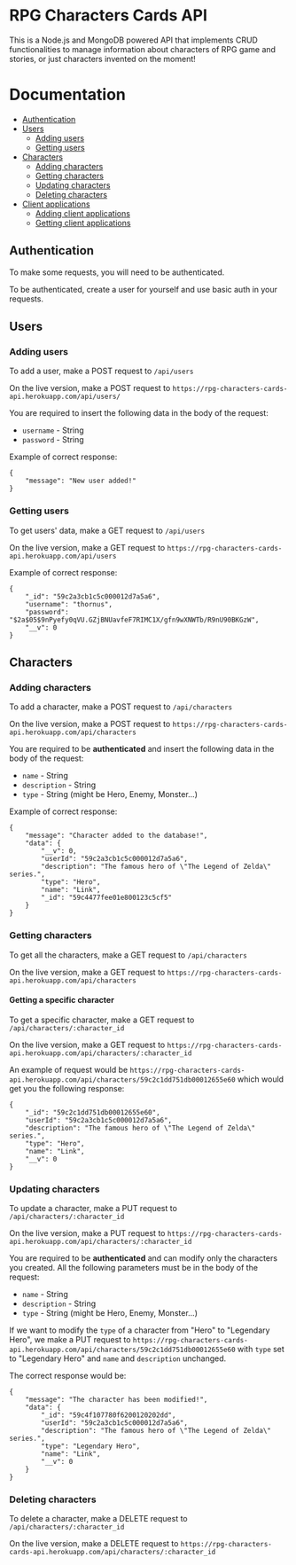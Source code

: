 # RPG Characters Cards API
This is a Node.js and MongoDB powered API that implements CRUD functionalities to manage information about characters of RPG game and stories, or just characters invented on the moment!

# Documentation
- [Authentication](#authentication)
- [Users](#users)
  - [Adding users](#adding-users)
  - [Getting users](#getting-users)
- [Characters](#characters)
  - [Adding characters](#adding-characters)
  - [Getting characters](#getting-characters)
  - [Updating characters](#updating-characters)
  - [Deleting characters](#deleting-characters)
- [Client applications](#client-applications)
  - [Adding client applications](#adding-client-applications)
  - [Getting client applications](#getting-client-applications)

<a name="authentication"></a>
## Authentication
To make some requests, you will need to be authenticated.

To be authenticated, create a user for yourself and use basic auth in your requests.

<a name="users"></a>
## Users
<a name="adding-users"></a>
### Adding users
To add a user, make a POST request to ```/api/users```

On the live version, make a POST request to ```https://rpg-characters-cards-api.herokuapp.com/api/users/```

You are required to insert the following data in the body of the request:

- ```username``` - String
- ```password``` - String

Example of correct response:
```
{
    "message": "New user added!"
}
```
<a name="getting-users"></a>
### Getting users
To get users' data, make a GET request to ```/api/users```

On the live version, make a GET request to ```https://rpg-characters-cards-api.herokuapp.com/api/users```

Example of correct response:
```
{
    "_id": "59c2a3cb1c5c000012d7a5a6",
    "username": "thornus",
    "password": "$2a$05$9nPyefy0qVU.GZjBNUavfeF7RIMC1X/gfn9wXNWTb/R9nU90BKGzW",
    "__v": 0
}
```

<a name="characters"></a>
## Characters
<a name="adding-characters"></a>
### Adding characters
To add a character, make a POST request to ```/api/characters```

On the live version, make a POST request to ```https://rpg-characters-cards-api.herokuapp.com/api/characters```

You are required to be **authenticated** and insert the following data in the body of the request:
- ```name``` - String
- ```description``` - String
- ```type``` - String (might be Hero, Enemy, Monster...)

Example of correct response:
```
{
    "message": "Character added to the database!",
    "data": {
        "__v": 0,
        "userId": "59c2a3cb1c5c000012d7a5a6",
        "description": "The famous hero of \"The Legend of Zelda\" series.",
        "type": "Hero",
        "name": "Link",
        "_id": "59c4477fee01e800123c5cf5"
    }
}
```
<a name="getting-characters"></a>
### Getting characters
To get all the characters, make a GET request to ```/api/characters```

On the live version, make a GET request to ```https://rpg-characters-cards-api.herokuapp.com/api/characters```
#### Getting a specific character
To get a specific character, make a GET request to ```/api/characters/:character_id```

On the live version, make a GET request to ```https://rpg-characters-cards-api.herokuapp.com/api/characters/:character_id```

An example of request would be ```https://rpg-characters-cards-api.herokuapp.com/api/characters/59c2c1dd751db00012655e60``` which would get you the following response:
```
{
    "_id": "59c2c1dd751db00012655e60",
    "userId": "59c2a3cb1c5c000012d7a5a6",
    "description": "The famous hero of \"The Legend of Zelda\" series.",
    "type": "Hero",
    "name": "Link",
    "__v": 0
}
```
<a name="updating-characters"></a>
### Updating characters
To update a character, make a PUT request to ```/api/characters/:character_id```

On the live version, make a PUT request to ```https://rpg-characters-cards-api.herokuapp.com/api/characters/:character_id```

You are required to be **authenticated** and can modify only the characters you created. All the following parameters must be in the body of the request:
- ```name``` - String
- ```description``` - String
- ```type``` - String (might be Hero, Enemy, Monster...)

If we want to modify the ```type``` of a character from "Hero" to "Legendary Hero", we make a PUT request to ```https://rpg-characters-cards-api.herokuapp.com/api/characters/59c2c1dd751db00012655e60``` with ```type``` set to "Legendary Hero" and ```name``` and ```description``` unchanged.

The correct response would be:
```
{
    "message": "The character has been modified!",
    "data": {
        "_id": "59c4f107780f6200120202dd",
        "userId": "59c2a3cb1c5c000012d7a5a6",
        "description": "The famous hero of \"The Legend of Zelda\" series.",
        "type": "Legendary Hero",
        "name": "Link",
        "__v": 0
    }
}
```
<a name="deleting-characters"></a>
### Deleting characters
To delete a character, make a DELETE request to ```/api/characters/:character_id```

On the live version, make a DELETE request to ```https://rpg-characters-cards-api.herokuapp.com/api/characters/:character_id```
